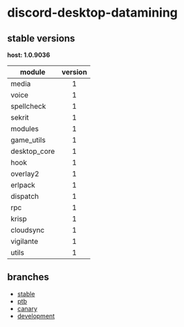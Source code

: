# discord-desktop-datamining

## stable versions

**host: 1.0.9036**

| module | version |
| ------ | :-----: |
| media | 1 |
| voice | 1 |
| spellcheck | 1 |
| sekrit | 1 |
| modules | 1 |
| game_utils | 1 |
| desktop_core | 1 |
| hook | 1 |
| overlay2 | 1 |
| erlpack | 1 |
| dispatch | 1 |
| rpc | 1 |
| krisp | 1 |
| cloudsync | 1 |
| vigilante | 1 |
| utils | 1 |

## branches

- [stable](https://github.com/OpenAsar/discord-desktop-datamining/tree/stable)
- [ptb](https://github.com/OpenAsar/discord-desktop-datamining/tree/ptb)
- [canary](https://github.com/OpenAsar/discord-desktop-datamining/tree/canary)
- [development](https://github.com/OpenAsar/discord-desktop-datamining/tree/development)